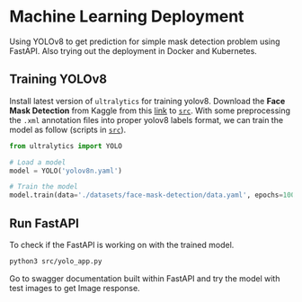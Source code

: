 # Machine Learning Deployment

Using YOLOv8 to get prediction for simple mask detection problem using FastAPI. Also trying out the deployment in Docker and Kubernetes. 

## Training YOLOv8

Install latest version of `ultralytics` for training yolov8. Download the **Face Mask Detection** from Kaggle from this [link](https://www.kaggle.com/datasets/andrewmvd/face-mask-detection) to [`src`](src/). With some preprocessing the `.xml` annotation files into proper yolov8 labels format, we can train the model as follow (scripts in [`src`](src/)). 

```python
from ultralytics import YOLO

# Load a model
model = YOLO('yolov8n.yaml')

# Train the model
model.train(data='./datasets/face-mask-detection/data.yaml', epochs=100, imgsz=640, optimizer='AdamW')
```
## Run FastAPI

To check if the FastAPI is working on with the trained model.

```bash
python3 src/yolo_app.py
```

Go to swagger documentation built within FastAPI and try the model with test images to get Image response.
